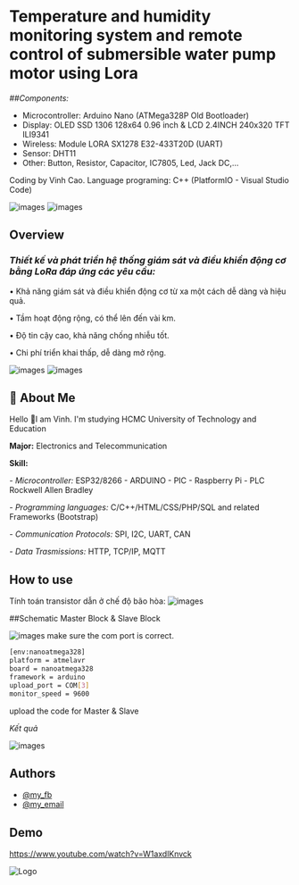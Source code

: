 
# Temperature and humidity monitoring system and remote control of submersible water pump motor using Lora

*##Components:*
- Microcontroller: Arduino Nano (ATMega328P Old Bootloader)
- Display: OLED SSD 1306 128x64 0.96 inch & LCD 2.4INCH 240x320 TFT ILI9341
- Wireless: Module LORA SX1278 E32-433T20D (UART)
- Sensor: DHT11
- Other: Button, Resistor, Capacitor, IC7805, Led, Jack DC,...

Coding by Vinh Cao.
Language programing: C++ (PlatformIO - Visual Studio Code)

![images](https://cdn.platformio.org/images/platformio-logo.17fdc3bc.png)
![images](https://upload.wikimedia.org/wikipedia/commons/f/f3/Visual_Studio_Code_0.10.1_icon.png)

## Overview
	
### *Thiết kế và phát triển hệ thống giám sát và điều khiển động cơ bằng LoRa đáp ứng các yêu cầu:*

•	Khả năng giám sát và điều khiển động cơ từ xa một cách dễ dàng và hiệu quả.

•	Tầm hoạt động rộng, có thể lên đến vài km.

•	Độ tin cậy cao, khả năng chống nhiễu tốt.

•	Chi phí triển khai thấp, dễ dàng mở rộng.

![images](https://github.com/VinhCao09/LORA_Project1_ControlMotorandMonitor/blob/main/images/2.jpg)
![images](https://github.com/VinhCao09/LORA_Project1_ControlMotorandMonitor/blob/main/images/3.jpg)


## 🚀 About Me
Hello 👋I am Vinh. I'm studying HCMC University of Technology and Education

**Major:** Electronics and Telecommunication

**Skill:** 

*- Microcontroller:* ESP32/8266 - ARDUINO - PIC - Raspberry Pi - PLC Rockwell Allen Bradley

*- Programming languages:* C/C++/HTML/CSS/PHP/SQL and
related Frameworks (Bootstrap)

*- Communication Protocols:* SPI, I2C, UART, CAN

*- Data Trasmissions:* HTTP, TCP/IP, MQTT


## How to use
Tính toán transistor dẫn ở chế độ bão hòa:
![images](https://github.com/VinhCao09/LORA_Project1_ControlMotorandMonitor/blob/main/images/5.jpg)

##Schematic Master Block & Slave Block

![images](https://github.com/VinhCao09/LORA_Project1_ControlMotorandMonitor/blob/main/images/schematic.jpg)
make sure the com port is correct.

```bash
[env:nanoatmega328]
platform = atmelavr
board = nanoatmega328
framework = arduino
upload_port = COM[3]
monitor_speed = 9600
```

upload the code for Master & Slave



*Kết quả*

![images](https://github.com/VinhCao09/LORA_Project1_ControlMotorandMonitor/blob/main/images/1.jpg)

## Authors

- [@my_fb](https://www.facebook.com/vcao.vn)
- [@my_email](contact@vinhcaodatabase.com)


## Demo

https://www.youtube.com/watch?v=W1axdlKnvck


![Logo](https://codingninja.asia/images/codeninjalogo.png)

